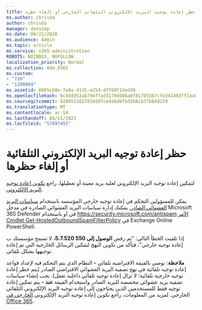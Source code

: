```yaml
---
title: حظر إعادة توجيه البريد الإلكتروني التلقائي الخارجي أو إلغاء حظره
ms.author: chrisda
author: chrisda
manager: dansimp
ms.date: 04/21/2020
ms.audience: Admin
ms.topic: article
ms.service: o365-administration
ROBOTS: NOINDEX, NOFOLLOW
localization_priority: Normal
ms.collection: Adm_O365
ms.custom:
- "726"
- "1200004"
ms.assetid: 8865c68e-7e8a-4135-a254-d7f69f1ded30
ms.openlocfilehash: 6c4ddd53ab794ffad3179dd86a8f81785567cfe34240dff2aa0a1df11094883d
ms.sourcegitcommit: 920051182781bd97ce4d4d6fbd268cb37b84d239
ms.translationtype: MT
ms.contentlocale: ar-SA
ms.lasthandoff: 08/11/2021
ms.locfileid: "57897455"
---
```

# <a name="block-or-unblock-eternal-automatic-email-forwarding"></a>حظر إعادة توجيه البريد الإلكتروني التلقائية أو إلغاء حظرها

لتمكين إعادة توجيه البريد الإلكتروني لعلبة بريد معينة أو تعطيلها، راجع [تكوين إعادة توجيه البريد الإلكتروني](https://docs.microsoft.com/microsoft-365/admin/email/configure-email-forwarding).

يمكن للمسؤولين التحكم في إعادة توجيه خارجي المؤسسة باستخدام [سياسات البريد العشوائي الصادر.](https://docs.microsoft.com/microsoft-365/security/office-365-security/configure-the-outbound-spam-policy) يمكنك إدارة سياسات البريد العشوائي الصادرة في مدخل Microsoft 365 Defender في أو باستخدام <https://security.microsoft.com/antispam> [الأمر Cmdlet Get-HostedOutboundSpamFilterPolicy](https://docs.microsoft.com/powershell/module/exchange/get-hostedoutboundspamfilterpolicy) في Exchange Online PowerShell.

إذا تلقيت الخطأ التالي: "تم رفض **الوصول إلى 550 5.7.520،** لا تسمح مؤسستك ب إعادة توجيه خارجي"، فتأكد من تكوين النهج لتمكين الرسائل الخارجية التي تم إعادة توجيهها بشكل تلقائي.

**ملاحظة**: نوصي بالقيمة الافتراضية تلقائي **-** النظام الذي يتم التحكم فيه لإعداد قواعد إعادة توجيه تلقائية في نهج تصفية البريد العشوائي الافتراضي الصادر (يتم حظر إعادة توجيه خارجية تلقائية؛ لا تزال إعادة توجيه تلقائي داخلية تعمل).  يجب إنشاء سياسات تصفية بريد عشوائي مخصصة للبريد الصادر واستخدام القيمة **عند -** يتم تمكين إعادة توجيه فقط للمستخدمين الذين يحتاجون إلى إعادة توجيه البريد الإلكتروني التلقائي الخارجي. لمزيد من المعلومات، راجع تكوين إعادة توجيه البريد الإلكتروني [الخارجي في Office 365](https://docs.microsoft.com/microsoft-365/security/office-365-security/external-email-forwarding).
